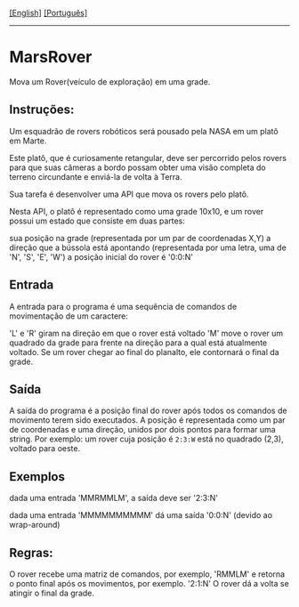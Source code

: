[\[English\]](README.md) [\[Português\]](#MarsRover)
_______________________________________________________________________________________________________________________________________
# MarsRover
Mova um Rover(veículo de exploração) em uma grade.

## Instruções:

Um esquadrão de rovers robóticos será pousado pela NASA em um platô em Marte.

Este platô, que é curiosamente retangular, deve ser percorrido pelos rovers para que suas câmeras a bordo possam obter uma visão completa do terreno circundante e enviá-la de volta à Terra.

Sua tarefa é desenvolver uma API que mova os rovers pelo platô.

Nesta API, o platô é representado como uma grade 10x10, e um rover possui um estado que consiste em duas partes:

sua posição na grade (representada por um par de coordenadas X,Y)
a direção que a bússola está apontando (representada por uma letra, uma de 'N', 'S', 'E', 'W')
a posição inicial do rover é '0:0:N'

## Entrada

A entrada para o programa é uma sequência de comandos de movimentação de um caractere:

'L' e 'R' giram na direção em que o rover está voltado
'M' move o rover um quadrado da grade para frente na direção para a qual está atualmente voltado.
Se um rover chegar ao final do planalto, ele contornará o final da grade.

## Saída

A saída do programa é a posição final do rover após todos os comandos de movimento terem sido executados. A posição é representada como um par de coordenadas e uma direção, unidos por dois pontos para formar uma string. Por exemplo: um rover cuja posição é `2:3:W` está no quadrado (2,3), voltado para oeste.

## Exemplos

dada uma entrada 'MMRMMLM', a saída deve ser '2:3:N'

dada uma entrada 'MMMMMMMMMM' dá uma saída '0:0:N' (devido ao wrap-around)

## Regras:
O rover recebe uma matriz de comandos, por exemplo, 'RMMLM' e retorna o ponto final após os movimentos, por exemplo. '2:1:N'
O rover dá a volta se atingir o final da grade.



